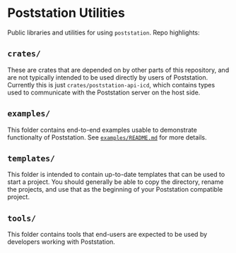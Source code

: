 # Poststation Utilities

Public libraries and utilities for using `poststation`. Repo highlights:

## `crates/`

These are crates that are depended on by other parts of this repository,
and are not typically intended to be used directly by users of Poststation.
Currently this is just `crates/poststation-api-icd`, which contains types
used to communicate with the Poststation server on the host side.

## `examples/`

This folder contains end-to-end examples usable to demonstrate functionalty
of Poststation. See [`examples/README.md`](./examples/README.md) for more
details.

## `templates/`

This folder is intended to contain up-to-date templates that can be used to
start a project. You should generally be able to copy the directory, rename
the projects, and use that as the beginning of your Poststation compatible
project.

## `tools/`

This folder contains tools that end-users are expected to be used by developers
working with Poststation.
